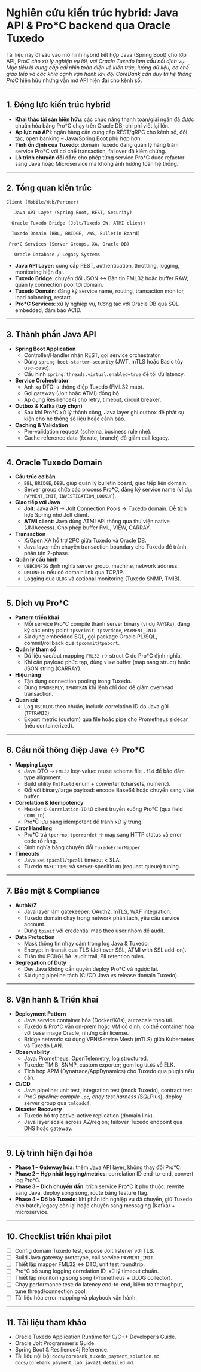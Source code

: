 # Nghiên cứu kiến trúc hybrid: Java API & Pro*C backend qua Oracle Tuxedo

Tài liệu này đi sâu vào mô hình hybrid kết hợp Java (Spring Boot) cho lớp API, Pro*C cho xử lý nghiệp vụ lõi, với Oracle Tuxedo làm cầu nối dịch vụ. Mục tiêu là cung cấp cái nhìn toàn diện về kiến trúc, luồng dữ liệu, cơ chế giao tiếp và các khía cạnh vận hành khi đội CoreBank cần duy trì hệ thống Pro*C hiện hữu nhưng vẫn mở API hiện đại cho kênh số.

---

## 1. Động lực kiến trúc hybrid
- **Khai thác tài sản hiện hữu**: các chức năng thanh toán/giải ngân đã được chuẩn hóa bằng Pro*C chạy trên Oracle DB; chi phí viết lại lớn.
- **Áp lực mở API**: ngân hàng cần cung cấp REST/gRPC cho kênh số, đối tác, open banking – Java/Spring Boot phù hợp hơn.
- **Tính ổn định của Tuxedo**: domain Tuxedo đang quản lý hàng trăm service Pro*C với cơ chế transaction, failover đã kiểm chứng.
- **Lộ trình chuyển đổi dần**: cho phép từng service Pro*C được refactor sang Java hoặc Microservice mà không ảnh hưởng toàn hệ thống.

---

## 2. Tổng quan kiến trúc
```
Client (Mobile/Web/Partner)
        |
   Java API Layer (Spring Boot, REST, Security)
        |
  Oracle Tuxedo Bridge (Jolt/Tuxedo GW, ATMI client)
        |
  Tuxedo Domain (BBL, BRIDGE, /WS, Bulletin Board)
        |
 Pro*C Services (Server Groups, XA, Oracle DB)
        |
   Oracle Database / Legacy Systems
```

- **Java API Layer**: cung cấp REST, authentication, throttling, logging, monitoring hiện đại.
- **Tuxedo Bridge**: chuyển đổi JSON ↔ Bản tin FML32 hoặc buffer RAW; quản lý connection pool tới domain.
- **Tuxedo Domain**: đăng ký service name, routing, transaction monitor, load balancing, restart.
- **Pro*C Services**: xử lý nghiệp vụ, tương tác với Oracle DB qua SQL embedded, đảm bảo ACID.

---

## 3. Thành phần Java API
- **Spring Boot Application**  
  - Controller/Handler nhận REST, gọi service orchestrator.  
  - Dùng `spring-boot-starter-security` (JWT, mTLS hoặc Basic tùy use-case).  
  - Cấu hình `spring.threads.virtual.enabled=true` để tối ưu latency.
- **Service Orchestrator**  
  - Ánh xạ DTO → thông điệp Tuxedo (FML32 map).  
  - Gọi gateway (Jolt hoặc ATMI) đồng bộ.  
  - Áp dụng Resilience4j cho retry, timeout, circuit breaker.
- **Outbox & Kafka (tuỳ chọn)**  
  - Sau khi Pro*C xử lý thành công, Java layer ghi outbox để phát sự kiện cho hệ thống số liệu hoặc cảnh báo.
- **Caching & Validation**  
  - Pre-validation request (schema, business rule nhẹ).  
  - Cache reference data (fx rate, branch) để giảm call legacy.

---

## 4. Oracle Tuxedo Domain
- **Cấu trúc cơ bản**  
  - `BBL`, `BRIDGE`, `DBBL` giúp quản lý bulletin board, giao tiếp liên domain.  
  - Server group chứa các process Pro*C, đăng ký service name (ví dụ: `PAYMENT_INIT`, `INVESTIGATION_LOOKUP`).
- **Giao tiếp với Java**  
  - **Jolt**: Java API → Jolt Connection Pools → Tuxedo domain. Dễ tích hợp Spring nhờ Jolt client.  
  - **ATMI client**: Java dùng ATMI API thông qua thư viện native (JNIAccess). Cho phép buffer FML, VIEW, CARRAY.
- **Transaction**  
  - X/Open XA hỗ trợ 2PC giữa Tuxedo và Oracle DB.  
  - Java layer nên chuyển transaction boundary cho Tuxedo để tránh phân tán 2-phase.
- **Quản lý cấu hình**  
  - `UBBCONFIG` định nghĩa server group, machine, network address.  
  - `DMCONFIG` nếu có domain link qua TCP/IP.  
  - Logging qua `ULOG` và optional monitoring (Tuxedo SNMP, TMIB).

---

## 5. Dịch vụ Pro*C
- **Pattern triển khai**  
  - Mỗi service Pro*C compile thành server binary (ví dụ `PAYSRV`), đăng ký các entry point `tpsvrinit`, `tpsvrdone`, `PAYMENT_INIT`.  
  - Sử dụng embedded SQL, gọi package Oracle PL/SQL, commit/rollback qua `tpcommit`/`tpabort`.
- **Quản lý tham số**  
  - Dữ liệu vào/out mapping `FML32` ↔ struct C do Pro*C định nghĩa.  
  - Khi cần payload phức tạp, dùng `VIEW` buffer (map sang struct) hoặc JSON string (CARRAY).
- **Hiệu năng**  
  - Tận dụng connection pooling trong Tuxedo.  
  - Dùng `TPNOREPLY`, `TPNOTRAN` khi lệnh chỉ đọc để giảm overhead transaction.
- **Quan sát**  
  - Log `USERLOG` theo chuẩn, include correlation ID do Java gửi (`TPTRANID`).  
  - Export metric (custom) qua file hoặc pipe cho Prometheus sidecar (nếu containerized).

---

## 6. Cầu nối thông điệp Java ↔ Pro*C
- **Mapping Layer**  
  - Java DTO → `FML32` key-value: reuse schema file `.fld` để bảo đảm type alignment.  
  - Build utility `FmlField` enum + converter (charsets, numeric).  
  - Đối với binary/large payload: encode Base64 hoặc chuyển sang `VIEW` buffer.
- **Correlation & Idempotency**  
  - Header `X-Correlation-ID` từ client truyền xuống Pro*C (qua field `CORR_ID`).  
  - Pro*C lưu bảng idempotent để tránh xử lý trùng.
- **Error Handling**  
  - Pro*C trả `tperrno`, `tperrordet` → map sang HTTP status và error code rõ ràng.  
  - Định nghĩa bảng chuyển đổi `TuxedoErrorMapper`.
- **Timeouts**  
  - Java set `tpacall`/`tpcall` timeout < SLA.  
  - Tuxedo `MAXGTTIME` và server-specific `RQ` (request queue) tuning.

---

## 7. Bảo mật & Compliance
- **AuthN/Z**  
  - Java layer làm gatekeeper: OAuth2, mTLS, WAF integration.  
  - Tuxedo domain chạy trong network phân tách, yêu cầu service account.  
  - Dùng `tpinit` với credential map theo user nhóm để audit.
- **Data Protection**  
  - Mask thông tin nhạy cảm trong log Java & Tuxedo.  
  - Encrypt in-transit qua TLS (Jolt over SSL, ATMI with SSL add-on).  
  - Tuân thủ PCI/GLBA: audit trail, PII retention rules.
- **Segregation of Duty**  
  - Dev Java không cần quyền deploy Pro*C và ngược lại.  
  - Sử dụng pipeline tách (CI/CD Java vs release domain Tuxedo).

---

## 8. Vận hành & Triển khai
- **Deployment Pattern**  
  - Java service container hóa (Docker/K8s), autoscale theo tải.  
  - Tuxedo & Pro*C vẫn on-prem hoặc VM cố định; có thể container hóa với base image Oracle, nhưng cần license.  
  - Bridge network: sử dụng VPN/Service Mesh (mTLS) giữa Kubernetes và Tuxedo LAN.
- **Observability**  
  - Java: Prometheus, OpenTelemetry, log structured.  
  - Tuxedo: TMIB, SNMP, custom exporter; gom log `ULOG` về ELK.  
  - Tích hợp APM (Dynatrace/AppDynamics) cho Tuxedo qua plugin nếu cần.
- **CI/CD**  
  - Java pipeline: unit test, integration test (mock Tuxedo), contract test.  
  - Pro*C pipeline: compile `.pc`, chạy test harness (SQL*Plus), deploy server group qua `tmloadcf`.
- **Disaster Recovery**  
  - Tuxedo hỗ trợ active-active replication (domain link).  
  - Java layer scale across AZ/region; failover Tuxedo endpoint qua DNS hoặc gateway.

---

## 9. Lộ trình hiện đại hóa
- **Phase 1 – Gateway hóa**: thêm Java API layer, không thay đổi Pro*C.  
- **Phase 2 – Hợp nhất logging/metrics**: correlation ID end-to-end, convert log Pro*C.  
- **Phase 3 – Dịch chuyển dần**: trích service Pro*C ít phụ thuộc, rewrite sang Java, deploy song song, route bằng feature flag.  
- **Phase 4 – Dỡ bỏ Tuxedo**: khi phần lớn nghiệp vụ đã chuyển, giữ Tuxedo cho batch/legacy còn lại hoặc chuyển sang messaging (Kafka) + microservice.

---

## 10. Checklist triển khai pilot
- [ ] Config domain Tuxedo test, expose Jolt listener với TLS.  
- [ ] Build Java gateway prototype, call service `PAYMENT_INIT`.  
- [ ] Thiết lập mapper FML32 ↔ DTO, unit test roundtrip.  
- [ ] Pro*C bổ sung logging correlation ID, xử lý timeout chuẩn.  
- [ ] Thiết lập monitoring song song (Prometheus + ULOG collector).  
- [ ] Chạy performance test: đo latency end-to-end, kiểm tra throughput, tune thread/connection pool.  
- [ ] Tài liệu hóa error mapping và playbook vận hành.

---

## 11. Tài liệu tham khảo
- Oracle Tuxedo Application Runtime for C/C++ Developer’s Guide.  
- Oracle Jolt Programmer’s Guide.  
- Spring Boot & Resilience4j Reference.  
- Tài liệu nội bộ: `docs/corebank_tuxedo_payment_solution.md`, `docs/corebank_payment_lab_java21_detailed.md`.
